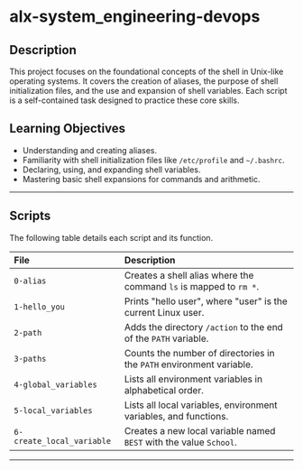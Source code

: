 # alx-system_engineering-devops


## Description

This project focuses on the foundational concepts of the shell in Unix-like operating systems. It covers the creation of aliases, the purpose of shell initialization files, and the use and expansion of shell variables. Each script is a self-contained task designed to practice these core skills.

## Learning Objectives

* Understanding and creating aliases.
* Familiarity with shell initialization files like `/etc/profile` and `~/.bashrc`.
* Declaring, using, and expanding shell variables.
* Mastering basic shell expansions for commands and arithmetic.

---

## Scripts

The following table details each script and its function.

| File | Description |
| :--- | :--- |
| `0-alias` | Creates a shell alias where the command `ls` is mapped to `rm *`. |
| `1-hello_you` | Prints "hello user", where "user" is the current Linux user. |
| `2-path` | Adds the directory `/action` to the end of the `PATH` variable. |
| `3-paths` | Counts the number of directories in the `PATH` environment variable. |
| `4-global_variables` | Lists all environment variables in alphabetical order. |
| `5-local_variables` | Lists all local variables, environment variables, and functions. |
| `6-create_local_variable` | Creates a new local variable named `BEST` with the value `School`. |

---